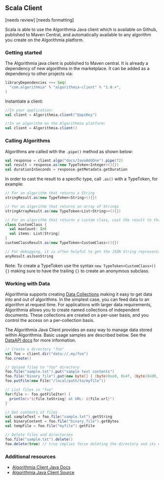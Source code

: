 ## Scala Client

[needs review]
[needs formatting]

Scala is able to use the Algorithmia Java client which is available on Github, published to Maven Central, and automatically available to any algorithm you create on the Algorithmia platform.

### Getting started

The Algorithmia java client is published to Maven central. It is already a dependency of new algorithms in the marketplace. It can be added as a dependency to other projects via:

````scala
libraryDependencies ++= Seq(
  "com.algorithmia" % "algorithmia-client" % "1.0.+",
)
````

Instantiate a client:
````scala
//In your application:
val client = Algorithmia.client("@apiKey")

//In an algorithm on the Algorithmia platform:
val client = Algorithmia.client()
````

### Calling Algorithms

Algorithms are called with the `.pipe()` method as shown below:

````scala
val response = client.algo("docs/JavaAddOne").pipe(72)
val result = response.as(new TypeToken<Integer>(){})
val durationInSeconds = response.getMetadata.getDuration
````

In order to cast the result to a specific type, call `.as()` with a TypeToken, for example:

````scala
// For an algorithm that returns a String
stringResult.as(new TypeToken<String>(){})

// For an algorithm that returns an array of Strings
stringArrayResult.as(new TypeToken<List<String>>(){})

// For an algorithm that returns a custom class, cast the result to that class
class CustomClass {
  val maxCount: Int
  val items: List[String]
}
customClassResult.as(new TypeToken<CustomClass>(){})

// For debugging, it is often helpful to get the JSON String representation of the result
anyResult.asJsonString
````

Note: To create a TypeToken use the syntax `new TypeToken<CustomClass>(){}` making sure to have the trailing `{}` to create an anonymous subclass.

### Working with Data

Algorithmia supports creating <a href="@routes.Data.list">Data Collections</a> making it easy to get data into and out of algorithms.
In the simplest case, you can feed data to an algorithm at request time.
For applications with larger data requirements, Algorithmia allows you to create named collections of independent documents.
These collections are created on a per-user basis, and you control the access on a per-collection basis.

The Algorithmia Java Client provides an easy way to manage data stored within Algorithmia. Basic usage samples are described below. See the [DataAPI docs](../data.md) for more information.


````scala
// Create a directory "foo"
val foo = client.dir("data://.my/foo")
foo.create()

// Upload files to "foo" directory
foo.file("sample.txt").put("sample text contents")
foo.file("binary_file").put(new byte[] { (byte)0xe0, 0x4f, (byte)0xd0, 0x20 })
foo.putFile(new File("/local/path/to/myfile"))

// List files in "foo"
for(file <- foo.getFileIter) {
  println(s"${file.toString} at URL: ${file.url}")
}

// Get contents of files
val sampleText = foo.file("sample.txt").getString
val binaryContent = foo.file("binary_file").getBytes
val tempFile = foo.file("myfile").getFile

// Delete files and directories
foo.file("sample.txt").delete()
foo.delete(true) // true implies force deleting the directory and its contents
````

### Additional resources

* <a href="/docs/lang/java">Algorithmia Client Java Docs <i class="fa fa-external-link"></i></a>
* <a href="https://github.com/algorithmiaio/algorithmia-java">Algorithmia Java Client Source <i class="fa fa-external-link"></i></a>
